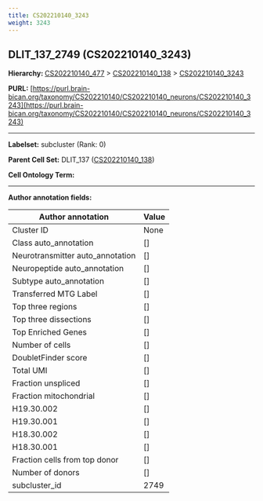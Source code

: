 ```yaml
---
title: CS202210140_3243
weight: 3243
---
```

## DLIT_137_2749 (CS202210140_3243)
<b>Hierarchy: </b>
[CS202210140_477](../CS202210140_477) >
[CS202210140_138](../CS202210140_138) >
[CS202210140_3243](../CS202210140_3243)

**PURL:** [https://purl.brain-bican.org/taxonomy/CS202210140/CS202210140_neurons/CS202210140_3243](https://purl.brain-bican.org/taxonomy/CS202210140/CS202210140_neurons/CS202210140_3243)

---


**Labelset:** subcluster (Rank: 0)

**Parent Cell Set:** DLIT_137 ([CS202210140_138](../CS202210140_138))



**Cell Ontology Term:** 

[MARKER GENES.]: #


---

[TRANSFERRED ANNOTATIONS.]: #


[AUTHOR ANNOTATION FIELDS.]: #


**Author annotation fields:**

| Author annotation | Value |
|-------------------|-------|
|Cluster ID|None|
|Class auto_annotation|[]|
|Neurotransmitter auto_annotation|[]|
|Neuropeptide auto_annotation|[]|
|Subtype auto_annotation|[]|
|Transferred MTG Label|[]|
|Top three regions|[]|
|Top three dissections|[]|
|Top Enriched Genes|[]|
|Number of cells|[]|
|DoubletFinder score|[]|
|Total UMI|[]|
|Fraction unspliced|[]|
|Fraction mitochondrial|[]|
|H19.30.002|[]|
|H19.30.001|[]|
|H18.30.002|[]|
|H18.30.001|[]|
|Fraction cells from top donor|[]|
|Number of donors|[]|
|subcluster_id|2749|
